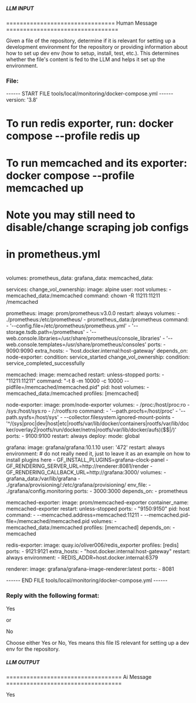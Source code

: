 ##### LLM INPUT #####
================================ Human Message =================================

Given a file of the repository, determine if it is relevant for setting up a development environment for the repository or providing information about how to set up dev env (how to setup, install, test, etc.). This determines whether the file's content is fed to the LLM and helps it set up the environment.

### File:
------ START FILE tools/local/monitoring/docker-compose.yml ------
version: '3.8'

# To run redis exporter, run: docker compose --profile redis up
# To run memcached and its exporter: docker compose --profile memcached up
#
# Note you may still need to disable/change scraping job configs
# in prometheus.yml
#
volumes:
  prometheus_data:
  grafana_data:
  memcached_data:

services:
  change_vol_ownership:
    image: alpine
    user: root
    volumes:
      - memcached_data:/memcached
    command: chown -R 11211:11211 /memcached

  prometheus:
    image: prom/prometheus:v3.0.0
    restart: always
    volumes:
      - ./prometheus:/etc/prometheus/
      - prometheus_data:/prometheus
    command:
      - '--config.file=/etc/prometheus/prometheus.yml'
      - '--storage.tsdb.path=/prometheus'
      - '--web.console.libraries=/usr/share/prometheus/console_libraries'
      - '--web.console.templates=/usr/share/prometheus/consoles'
    ports:
      - 9090:9090
    extra_hosts:
      - 'host.docker.internal:host-gateway'
    depends_on:
      node-exporter:
        condition: service_started
      change_vol_ownership:
        condition: service_completed_successfully

  memcached:
    image: memcached
    restart: unless-stopped
    ports:
      - "11211:11211"
    command: "-t 8 -m 10000 -c 10000 --pidfile=/memcached/memcached.pid"
    pid: host
    volumes:
      - memcached_data:/memcached
    profiles: [memcached]


  node-exporter:
    image: prom/node-exporter
    volumes:
      - /proc:/host/proc:ro
      - /sys:/host/sys:ro
      - /:/rootfs:ro
    command:
      - '--path.procfs=/host/proc'
      - '--path.sysfs=/host/sys'
      - --collector.filesystem.ignored-mount-points
      - '^/(sys|proc|dev|host|etc|rootfs/var/lib/docker/containers|rootfs/var/lib/docker/overlay2|rootfs/run/docker/netns|rootfs/var/lib/docker/aufs)($$|/)'
    ports:
      - 9100:9100
    restart: always
    deploy:
      mode: global

  grafana:
    image: grafana/grafana:10.1.10
    user: '472'
    restart: always
    environment:
      # do not really need it, just to leave it as an example on how to install plugins here
      - GF_INSTALL_PLUGINS=grafana-clock-panel
      - GF_RENDERING_SERVER_URL=http://renderer:8081/render
      - GF_RENDERING_CALLBACK_URL=http://grafana:3000/
    volumes:
      - grafana_data:/var/lib/grafana
      - ./grafana/provisioning/:/etc/grafana/provisioning/
    env_file:
      - ./grafana/config.monitoring
    ports:
      - 3000:3000
    depends_on:
      - prometheus

  memcached-exporter:
    image: prom/memcached-exporter
    container_name: memcached-exporter
    restart: unless-stopped
    ports:
      - "9150:9150"
    pid: host
    command:
      - --memcached.address=memcached:11211
      - --memcached.pid-file=/memcached/memcached.pid
    volumes:
      - memcached_data:/memcached
    profiles: [memcached]
    depends_on:
      - memcached

  redis-exporter:
    image: quay.io/oliver006/redis_exporter
    profiles: [redis]
    ports:
      - 9121:9121
    extra_hosts:
      - "host.docker.internal:host-gateway"
    restart: always
    environment:
      - REDIS_ADDR=host.docker.internal:6379

  renderer:
    image: grafana/grafana-image-renderer:latest
    ports:
      - 8081

------ END FILE tools/local/monitoring/docker-compose.yml ------

### Reply with the following format:

<rel>Yes</rel>

or

<rel>No</rel>

Choose either Yes or No, Yes means this file IS relevant for setting up a dev env for the repository.

##### LLM OUTPUT #####
================================== Ai Message ==================================

<rel>Yes</rel>